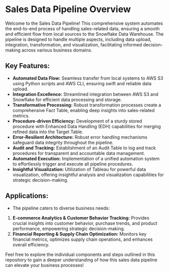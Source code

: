 # Sales Data Pipeline Overview
Welcome to the Sales Data Pipeline! This comprehensive system automates the end-to-end process of handling sales-related data, ensuring a smooth and efficient flow from local sources to the Snowflake Data Warehouse. The pipeline is designed to handle multiple aspects, including data upload, integration, transformation, and visualization, facilitating informed decision-making across various business domains.

## Key Features:
- **Automated Data Flow:** Seamless transfer from local systems to AWS S3 using Python scripts and AWS CLI, ensuring swift and reliable data upload.
- **Integration Excellence:** Streamlined integration between AWS S3 and Snowflake for efficient data processing and storage.
- **Transformative Processing:** Robust transformation processes create a comprehensive Fact Table, enabling deep insights into sales-related metrics.
- **Procedure-driven Efficiency:** Development of a sturdy stored procedure with Enhanced Data Handling (EDH) capabilities for merging refined data into the Target Table.
- **Error-Resilient Architecture:** Robust error handling mechanisms safeguard data integrity throughout the pipeline.
- **Audit and Tracking:** Establishment of an Audit Table to log and track procedures for transparent and accountable data management.
- **Automated Execution:** Implementation of a unified automation system to effortlessly trigger and execute all pipeline procedures.
- **Insightful Visualization:** Utilization of Tableau for powerful data visualization, offering insightful analysis and visualization capabilities for strategic decision-making.

## Applications:
- The pipeline caters to diverse business needs:
1. **E-commerce Analytics & Customer Behavior Tracking:** Provides crucial insights into customer behavior, purchase trends, and product performance, empowering strategic decision-making.
2. **Financial Reporting & Supply Chain Optimization:** Monitors key financial metrics, optimizes supply chain operations, and enhances overall efficiency.


Feel free to explore the individual components and steps outlined in this repository to gain a deeper understanding of how this sales data pipeline can elevate your business processes!
